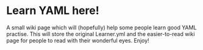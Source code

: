 # Learn YAML here!
A small wiki page which will (hopefully) help some people learn good YAML practise. 
This will store the original Learner.yml and the easier-to-read wiki page for people to read with their wonderful eyes.
Enjoy!
